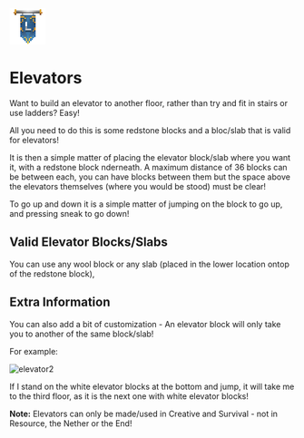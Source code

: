 ![ribbon](L-ribbon.png) 

# Elevators


Want to build an elevator to another floor, rather than try and fit in stairs or use ladders? Easy!

All you need to do this is some redstone blocks and a bloc/slab that is valid for elevators!

It is then a simple matter of placing the elevator block/slab where you want it, with a redstone block nderneath. A maximum distance of 36 blocks can be between each, you can have blocks between them but the space above the elevators themselves (where you would be stood) must be clear!

To go up and down it is a simple matter of jumping on the block to go up, and pressing sneak to go down!

## Valid Elevator Blocks/Slabs

You can use any wool block or any slab (placed in the lower location ontop of the redstone block), 

## Extra Information

You can also add a bit of customization - An elevator block will only take you to another of the same block/slab!

For example:

![elevator2](http://i1024.photobucket.com/albums/y309/BurntValentine/LegionCraft%20Stuff/LegionCraft%20Forum%20Images/Elevators/Elevators-Build_zpssiag9qt3.png)

If I stand on the white elevator blocks at the bottom and jump, it will take me to the third floor, as it is the next one with white elevator blocks! 

**Note:** Elevators can only be made/used in Creative and Survival - not in Resource, the Nether or the End!
